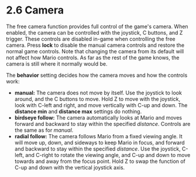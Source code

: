 # 2.6 Camera

The free camera function provides full control of the game's camera. When enabled, the camera can be controlled with the joystick, C buttons, and Z trigger. These controls are disabled in-game when controlling the free camera. Press **lock** to disable the manual camera controls and restore the normal game controls. Note that changing the camera from its default will not affect how Mario controls. As far as the rest of the game knows, the camera is still where it normally would be.

The **behavior** setting decides how the camera moves and how the controls work:

* **manual:** The camera does not move by itself. Use the joystick to look around, and the C buttons to move. Hold Z to move with the joystick, look with C-left and right, and move vertically with C-up and down. The **distance min** and **distance max** settings do nothing.
* **birdseye follow:** The camera automatically looks at Mario and moves forward and backward to stay within the specified _distance_. Controls are the same as for _manual_.
* **radial follow:** The camera follows Mario from a fixed viewing angle. It will move up, down, and sideways to keep Mario in focus, and forward and backward to stay within the specified _distance_. Use the joystick, C-left, and C-right to rotate the viewing angle, and C-up and down to move towards and away from the focus point. Hold Z to swap the function of C-up and down with the vertical joystick axis.
